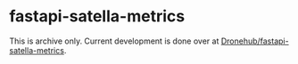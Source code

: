 fastapi-satella-metrics
=======================

This is archive only. Current development is done
over at [Dronehub/fastapi-satella-metrics](https://github.com/Dronehub/fastapi-satella-metrics).
